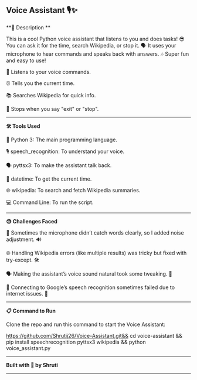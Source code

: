 **Voice Assistant 🎙️✨**
-----------------------------------------------------------------------------------------------------------------------------------------------------------------------------
**📝 Description
**

This is a cool Python voice assistant that listens to you and does tasks! 😎 You can ask it for the time, search Wikipedia, or stop it. 🗣️ It uses your microphone to hear commands and speaks back with answers. 🎶 Super fun and easy to use!

🎤 Listens to your voice commands.

⏰ Tells you the current time.

📚 Searches Wikipedia for quick info.

🚪 Stops when you say "exit" or "stop".

-----------------------------------------------------------------------------------------------------------------------------------------------------------------------------

**🛠️ Tools Used**


🐍 Python 3: The main programming language.

🎙️ speech_recognition: To understand your voice.

🗣️ pyttsx3: To make the assistant talk back.

📅 datetime: To get the current time.

🌐 wikipedia: To search and fetch Wikipedia summaries.

💻 Command Line: To run the script.

-----------------------------------------------------------------------------------------------------------------------------------------------------------------------------

**😓 Challenges Faced**


🚫 Sometimes the microphone didn’t catch words clearly, so I added noise adjustment. 🔊

🌐 Handling Wikipedia errors (like multiple results) was tricky but fixed with try-except. 🛠️

🗣️ Making the assistant’s voice sound natural took some tweaking. 🎵

🔗 Connecting to Google’s speech recognition sometimes failed due to internet issues. 📡

-----------------------------------------------------------------------------------------------------------------------------------------------------------------------------

**📋 Command to Run**

Clone the repo and run this command to start the Voice Assistant:

https://github.com/Shrutij26/Voice-Assistant.git&& cd voice-assistant && pip install speechrecognition pyttsx3 wikipedia && python voice_assistant.py

-----------------------------------------------------------------------------------------------------------------------------------------------------------------------------

**Built with 💖 by Shruti**

-----------------------------------------------------------------------------------------------------------------------------------------------------------------------------
